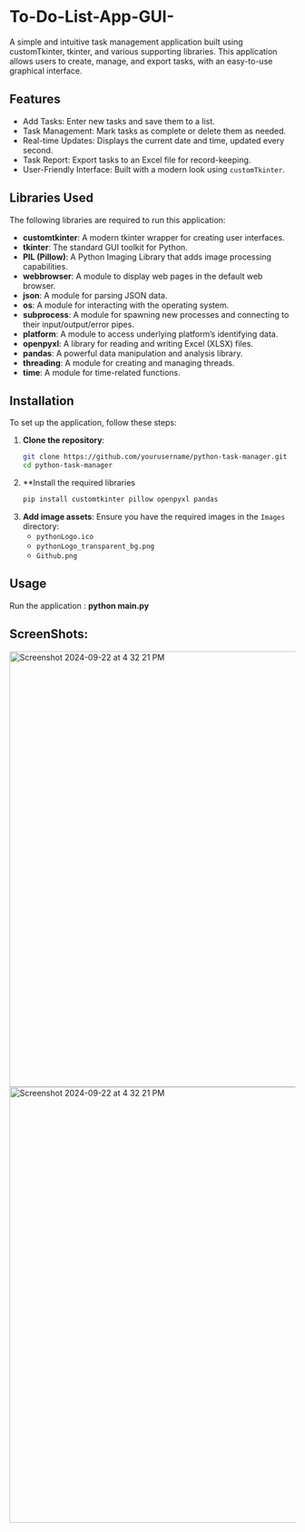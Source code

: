 # To-Do-List-App-GUI-

A simple and intuitive task management application built using customTkinter, tkinter, and various supporting libraries. This application allows users to create, manage, and export tasks, with an easy-to-use graphical interface.

## Features


- Add Tasks: Enter new tasks and save them to a list.
- Task Management: Mark tasks as complete or delete them as needed.
- Real-time Updates: Displays the current date and time, updated every second.
- Task Report: Export tasks to an Excel file for record-keeping.
- User-Friendly Interface: Built with a modern look using `customTkinter`.

## Libraries Used

The following libraries are required to run this application:

- **customtkinter**: A modern tkinter wrapper for creating user interfaces.
- **tkinter**: The standard GUI toolkit for Python.
- **PIL (Pillow)**: A Python Imaging Library that adds image processing capabilities.
- **webbrowser**: A module to display web pages in the default web browser.
- **json**: A module for parsing JSON data.
- **os**: A module for interacting with the operating system.
- **subprocess**: A module for spawning new processes and connecting to their input/output/error pipes.
- **platform**: A module to access underlying platform’s identifying data.
- **openpyxl**: A library for reading and writing Excel (XLSX) files.
- **pandas**: A powerful data manipulation and analysis library.
- **threading**: A module for creating and managing threads.
- **time**: A module for time-related functions.


## Installation

To set up the application, follow these steps:

1. **Clone the repository**:
   ```bash
   git clone https://github.com/yourusername/python-task-manager.git
   cd python-task-manager

2. **Install the required libraries
   ```bash
   pip install customtkinter pillow openpyxl pandas
   
3. **Add image assets**: Ensure you have the required images in the `Images` directory:
   - `pythonLogo.ico`
   - `pythonLogo_transparent_bg.png`
   - `Github.png`

## Usage
Run the application : **python main.py**

## ScreenShots:
<img width="768" alt="Screenshot 2024-09-22 at 4 32 21 PM" src="https://github.com/user-attachments/assets/52057fcf-3473-4203-91f6-ba504d23bd09">
<img width="768" alt="Screenshot 2024-09-22 at 4 32 21 PM" src="https://github.com/user-attachments/assets/a4e1e8cd-8cbd-444c-8459-1fda01d9514d">







